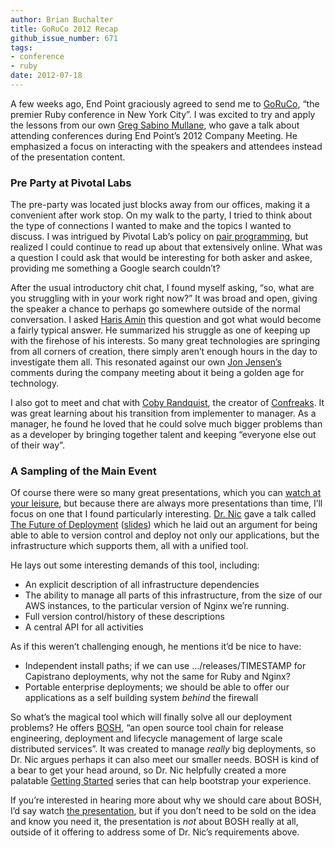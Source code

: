 ```yaml
---
author: Brian Buchalter
title: GoRuCo 2012 Recap
github_issue_number: 671
tags:
- conference
- ruby
date: 2012-07-18
---
```


A few weeks ago, End Point graciously agreed to send me to [GoRuCo](http://goruco.com/), “the premier Ruby conference in New York City”. I was excited to try and apply the lessons from our own [Greg Sabino Mullane](/blog/authors/greg-sabino-mullane), who gave a talk about attending conferences during End Point’s 2012 Company Meeting. He emphasized a focus on interacting with the speakers and attendees instead of the presentation content.

### Pre Party at Pivotal Labs

The pre-party was located just blocks away from our offices, making it a convenient after work stop. On my walk to the party, I tried to think about the type of connections I wanted to make and the topics I wanted to discuss. I was intrigued by Pivotal Lab’s policy on [pair programming](https://web.archive.org/web/20120527192714/http://pivotallabs.com/how/pair_programming), but realized I could continue to read up about that extensively online. What was a question I could ask that would be interesting for both asker and askee, providing me something a Google search couldn’t?

After the usual introductory chit chat, I found myself asking, “so, what are you struggling with in your work right now?” It was broad and open, giving the speaker a chance to perhaps go somewhere outside of the normal conversation. I asked [Haris Amin](https://www.youtube.com/watch?v=Ahwb_PU5WxY) this question and got what would become a fairly typical answer. He summarized his struggle as one of keeping up with the firehose of his interests. So many great technologies are springing from all corners of creation, there simply aren’t enough hours in the day to investigate them all. This resonated against our own [Jon Jensen’s](/team/jon-jensen) comments during the company meeting about it being a golden age for technology.

I also got to meet and chat with [Coby Randquist](https://twitter.com/kobier), the creator of [Confreaks](http://www.confreaks.com/). It was great learning about his transition from implementer to manager. As a manager, he found he loved that he could solve much bigger problems than as a developer by bringing together talent and keeping “everyone else out of their way”.

### A Sampling of the Main Event

Of course there were so many great presentations, which you can [watch at your leisure](https://vimeo.com/album/1988817/sort:preset/format:detail), but because there are always more presentations than time, I’ll focus on one that I found particularly interesting. [Dr. Nic](https://web.archive.org/web/20120627044259/http://goruco.com/speakers/2012/05/22/williams-nic.html) gave a talk called [The Future of Deployment](https://vimeo.com/album/1988817/video/44807823) ([slides](https://speakerdeck.com/u/drnic/p/future-of-deployment-goruco-2012)) which he laid out an argument for being able to able to version control and deploy not only our applications, but the infrastructure which supports them, all with a unified tool.

He lays out some interesting demands of this tool, including:

- An explicit description of all infrastructure dependencies
- The ability to manage all parts of this infrastructure, from the size of our AWS instances, to the particular version of Nginx we’re running.
- Full version control/history of these descriptions
- A central API for all activities

As if this weren’t challenging enough, he mentions it’d be nice to have:

- Independent install paths; if we can use .../releases/TIMESTAMP for Capistrano deployments, why not the same for Ruby and Nginx?
- Portable enterprise deployments; we should be able to offer our applications as a self building system *behind* the firewall

So what’s the magical tool which will finally solve all our deployment problems? He offers [BOSH](https://bosh.io/docs/), “an open source tool chain for release engineering, deployment and lifecycle management of large scale distributed services”. It was created to manage *really* big deployments, so Dr. Nic argues perhaps it can also meet our smaller needs. BOSH is kind of a bear to get your head around, so Dr. Nic helpfully created a more palatable [Getting Started](https://github.com/cloudfoundry-community-attic/LEGACY-bosh-getting-started) series that can help bootstrap your experience.

If you’re interested in hearing more about why we should care about BOSH, I’d say watch [the presentation](https://vimeo.com/album/1988817/video/44807823), but if you don’t need to be sold on the idea and know you need it, the presentation is *not* about BOSH really at all, outside of it offering to address some of Dr. Nic’s requirements above.
